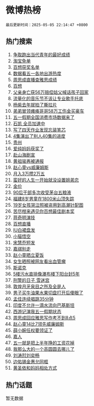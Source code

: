 # 微博热榜

`最后更新时间：2025-05-05 22:14:47 +0800`

## 热门搜索

1. [争取跑出当代青年的最好成绩](https://m.weibo.cn/search?containerid=100103type%3D1%26t%3D10%26q%3D%23%E4%BA%89%E5%8F%96%E8%B7%91%E5%87%BA%E5%BD%93%E4%BB%A3%E9%9D%92%E5%B9%B4%E7%9A%84%E6%9C%80%E5%A5%BD%E6%88%90%E7%BB%A9%23&stream_entry_id=51&isnewpage=1&extparam=seat%3D1%26cate%3D10103%26pos%3D0%26dgr%3D0%26filter_type%3Drealtimehot%26stream_entry_id%3D51%26c_type%3D51%26q%3D%2523%25E4%25BA%2589%25E5%258F%2596%25E8%25B7%2591%25E5%2587%25BA%25E5%25BD%2593%25E4%25BB%25A3%25E9%259D%2592%25E5%25B9%25B4%25E7%259A%2584%25E6%259C%2580%25E5%25A5%25BD%25E6%2588%2590%25E7%25BB%25A9%2523%26display_time%3D1746454486%26pre_seqid%3D1746454486440047356948)
1. [淘宝免单](https://m.weibo.cn/search?containerid=100103type%3D1%26t%3D10%26q%3D%E6%B7%98%E5%AE%9D%E5%85%8D%E5%8D%95&stream_entry_id=31&isnewpage=1&extparam=seat%3D1%26cate%3D5001%26pos%3D0%26dgr%3D0%26stream_entry_id%3D31%26q%3D%25E6%25B7%2598%25E5%25AE%259D%25E5%2585%258D%25E5%258D%2595%26band_rank%3D1%26flag%3D2%26filter_type%3Drealtimehot%26lcate%3D5001%26realpos%3D1%26c_type%3D31%26display_time%3D1746454486%26pre_seqid%3D1746454486440047356948)
1. [百想获奖名单](https://m.weibo.cn/search?containerid=100103type%3D1%26t%3D10%26q%3D%23%E7%99%BE%E6%83%B3%E8%8E%B7%E5%A5%96%E5%90%8D%E5%8D%95%23&stream_entry_id=31&isnewpage=1&extparam=seat%3D1%26cate%3D5001%26pos%3D1%26dgr%3D0%26stream_entry_id%3D31%26q%3D%2523%25E7%2599%25BE%25E6%2583%25B3%25E8%258E%25B7%25E5%25A5%2596%25E5%2590%258D%25E5%258D%2595%2523%26band_rank%3D2%26flag%3D1%26filter_type%3Drealtimehot%26lcate%3D5001%26realpos%3D2%26c_type%3D31%26display_time%3D1746454486%26pre_seqid%3D1746454486440047356948)
1. [数据看五一各地出游热度](https://m.weibo.cn/search?containerid=100103type%3D1%26t%3D10%26q%3D%23%E6%95%B0%E6%8D%AE%E7%9C%8B%E4%BA%94%E4%B8%80%E5%90%84%E5%9C%B0%E5%87%BA%E6%B8%B8%E7%83%AD%E5%BA%A6%23&stream_entry_id=31&isnewpage=1&extparam=seat%3D1%26cate%3D5001%26pos%3D2%26dgr%3D0%26stream_entry_id%3D31%26q%3D%2523%25E6%2595%25B0%25E6%258D%25AE%25E7%259C%258B%25E4%25BA%2594%25E4%25B8%2580%25E5%2590%2584%25E5%259C%25B0%25E5%2587%25BA%25E6%25B8%25B8%25E7%2583%25AD%25E5%25BA%25A6%2523%26band_rank%3D3%26flag%3D0%26filter_type%3Drealtimehot%26lcate%3D5001%26realpos%3D3%26c_type%3D31%26display_time%3D1746454486%26pre_seqid%3D1746454486440047356948)
1. [周思成直播查雅思成绩](https://m.weibo.cn/search?containerid=100103type%3D1%26t%3D10%26q%3D%23%E5%91%A8%E6%80%9D%E6%88%90%E7%9B%B4%E6%92%AD%E6%9F%A5%E9%9B%85%E6%80%9D%E6%88%90%E7%BB%A9%23&stream_entry_id=31&isnewpage=1&extparam=seat%3D1%26cate%3D5001%26pos%3D3%26dgr%3D0%26stream_entry_id%3D31%26q%3D%2523%25E5%2591%25A8%25E6%2580%259D%25E6%2588%2590%25E7%259B%25B4%25E6%2592%25AD%25E6%259F%25A5%25E9%259B%2585%25E6%2580%259D%25E6%2588%2590%25E7%25BB%25A9%2523%26band_rank%3D4%26flag%3D1%26filter_type%3Drealtimehot%26lcate%3D5001%26realpos%3D4%26c_type%3D31%26display_time%3D1746454486%26pre_seqid%3D1746454486440047356948)
1. [百想](https://m.weibo.cn/search?containerid=100103type%3D1%26t%3D10%26q%3D%E7%99%BE%E6%83%B3&stream_entry_id=31&isnewpage=1&extparam=seat%3D1%26cate%3D5001%26pos%3D4%26dgr%3D0%26stream_entry_id%3D31%26q%3D%25E7%2599%25BE%25E6%2583%25B3%26band_rank%3D5%26flag%3D16%26filter_type%3Drealtimehot%26lcate%3D5001%26realpos%3D5%26c_type%3D31%26display_time%3D1746454486%26pre_seqid%3D1746454486440047356948)
1. [父亲身亡获56万赔偿姑父喊话孩子回家](https://m.weibo.cn/search?containerid=100103type%3D1%26t%3D10%26q%3D%23%E7%88%B6%E4%BA%B2%E8%BA%AB%E4%BA%A1%E8%8E%B756%E4%B8%87%E8%B5%94%E5%81%BF%E5%A7%91%E7%88%B6%E5%96%8A%E8%AF%9D%E5%AD%A9%E5%AD%90%E5%9B%9E%E5%AE%B6%23&stream_entry_id=31&isnewpage=1&extparam=seat%3D1%26cate%3D5001%26pos%3D5%26dgr%3D0%26stream_entry_id%3D31%26q%3D%2523%25E7%2588%25B6%25E4%25BA%25B2%25E8%25BA%25AB%25E4%25BA%25A1%25E8%258E%25B756%25E4%25B8%2587%25E8%25B5%2594%25E5%2581%25BF%25E5%25A7%2591%25E7%2588%25B6%25E5%2596%258A%25E8%25AF%259D%25E5%25AD%25A9%25E5%25AD%2590%25E5%259B%259E%25E5%25AE%25B6%2523%26band_rank%3D6%26flag%3D0%26filter_type%3Drealtimehot%26lcate%3D5001%26realpos%3D6%26c_type%3D31%26display_time%3D1746454486%26pre_seqid%3D1746454486440047356948)
1. [流量化的音乐节不该让专业歌手托底](https://m.weibo.cn/search?containerid=100103type%3D1%26t%3D10%26q%3D%23%E6%B5%81%E9%87%8F%E5%8C%96%E7%9A%84%E9%9F%B3%E4%B9%90%E8%8A%82%E4%B8%8D%E8%AF%A5%E8%AE%A9%E4%B8%93%E4%B8%9A%E6%AD%8C%E6%89%8B%E6%89%98%E5%BA%95%23&stream_entry_id=31&isnewpage=1&extparam=seat%3D1%26cate%3D5001%26pos%3D6%26dgr%3D0%26stream_entry_id%3D31%26q%3D%2523%25E6%25B5%2581%25E9%2587%258F%25E5%258C%2596%25E7%259A%2584%25E9%259F%25B3%25E4%25B9%2590%25E8%258A%2582%25E4%25B8%258D%25E8%25AF%25A5%25E8%25AE%25A9%25E4%25B8%2593%25E4%25B8%259A%25E6%25AD%258C%25E6%2589%258B%25E6%2589%2598%25E5%25BA%2595%2523%26band_rank%3D7%26flag%3D1%26filter_type%3Drealtimehot%26lcate%3D5001%26realpos%3D7%26c_type%3D31%26display_time%3D1746454486%26pre_seqid%3D1746454486440047356948)
1. [杨紫去年就拍了撕拉片](https://m.weibo.cn/search?containerid=100103type%3D1%26t%3D10%26q%3D%23%E6%9D%A8%E7%B4%AB%E5%8E%BB%E5%B9%B4%E5%B0%B1%E6%8B%8D%E4%BA%86%E6%92%95%E6%8B%89%E7%89%87%23&stream_entry_id=31&isnewpage=1&extparam=seat%3D1%26cate%3D5001%26pos%3D7%26dgr%3D0%26stream_entry_id%3D31%26q%3D%2523%25E6%259D%25A8%25E7%25B4%25AB%25E5%258E%25BB%25E5%25B9%25B4%25E5%25B0%25B1%25E6%258B%258D%25E4%25BA%2586%25E6%2592%2595%25E6%258B%2589%25E7%2589%2587%2523%26band_rank%3D8%26flag%3D1%26filter_type%3Drealtimehot%26lcate%3D5001%26realpos%3D8%26c_type%3D31%26display_time%3D1746454486%26pre_seqid%3D1746454486440047356948)
1. [弟弟冒领瘫痪哥哥58万工伤金买豪车](https://m.weibo.cn/search?containerid=100103type%3D1%26t%3D10%26q%3D%23%E5%BC%9F%E5%BC%9F%E5%86%92%E9%A2%86%E7%98%AB%E7%97%AA%E5%93%A5%E5%93%A558%E4%B8%87%E5%B7%A5%E4%BC%A4%E9%87%91%E4%B9%B0%E8%B1%AA%E8%BD%A6%23&stream_entry_id=31&isnewpage=1&extparam=seat%3D1%26cate%3D5001%26pos%3D8%26dgr%3D0%26stream_entry_id%3D31%26q%3D%2523%25E5%25BC%259F%25E5%25BC%259F%25E5%2586%2592%25E9%25A2%2586%25E7%2598%25AB%25E7%2597%25AA%25E5%2593%25A5%25E5%2593%25A558%25E4%25B8%2587%25E5%25B7%25A5%25E4%25BC%25A4%25E9%2587%2591%25E4%25B9%25B0%25E8%25B1%25AA%25E8%25BD%25A6%2523%26band_rank%3D9%26flag%3D1%26filter_type%3Drealtimehot%26lcate%3D5001%26realpos%3D9%26c_type%3D31%26display_time%3D1746454486%26pre_seqid%3D1746454486440047356948)
1. [五一假期全国消费市场数据来了](https://m.weibo.cn/search?containerid=100103type%3D1%26t%3D10%26q%3D%23%E4%BA%94%E4%B8%80%E5%81%87%E6%9C%9F%E5%85%A8%E5%9B%BD%E6%B6%88%E8%B4%B9%E5%B8%82%E5%9C%BA%E6%95%B0%E6%8D%AE%E6%9D%A5%E4%BA%86%23&stream_entry_id=31&isnewpage=1&extparam=seat%3D1%26cate%3D5001%26pos%3D9%26dgr%3D0%26stream_entry_id%3D31%26q%3D%2523%25E4%25BA%2594%25E4%25B8%2580%25E5%2581%2587%25E6%259C%259F%25E5%2585%25A8%25E5%259B%25BD%25E6%25B6%2588%25E8%25B4%25B9%25E5%25B8%2582%25E5%259C%25BA%25E6%2595%25B0%25E6%258D%25AE%25E6%259D%25A5%25E4%25BA%2586%2523%26band_rank%3D10%26flag%3D1%26filter_type%3Drealtimehot%26lcate%3D5001%26realpos%3D10%26c_type%3D31%26display_time%3D1746454486%26pre_seqid%3D1746454486440047356948)
1. [石凯 全员加速中](https://m.weibo.cn/search?containerid=100103type%3D1%26t%3D10%26q%3D%E7%9F%B3%E5%87%AF+%E5%85%A8%E5%91%98%E5%8A%A0%E9%80%9F%E4%B8%AD&stream_entry_id=31&isnewpage=1&extparam=seat%3D1%26cate%3D5001%26pos%3D10%26dgr%3D0%26stream_entry_id%3D31%26q%3D%25E7%259F%25B3%25E5%2587%25AF%2520%25E5%2585%25A8%25E5%2591%2598%25E5%258A%25A0%25E9%2580%259F%25E4%25B8%25AD%26band_rank%3D11%26flag%3D1%26filter_type%3Drealtimehot%26lcate%3D5001%26realpos%3D11%26c_type%3D31%26display_time%3D1746454486%26pre_seqid%3D1746454486440047356948)
1. [写了四天作业发现忘装笔芯](https://m.weibo.cn/search?containerid=100103type%3D1%26t%3D10%26q%3D%E5%86%99%E4%BA%86%E5%9B%9B%E5%A4%A9%E4%BD%9C%E4%B8%9A%E5%8F%91%E7%8E%B0%E5%BF%98%E8%A3%85%E7%AC%94%E8%8A%AF&stream_entry_id=31&isnewpage=1&extparam=seat%3D1%26cate%3D5001%26pos%3D11%26dgr%3D0%26stream_entry_id%3D31%26q%3D%25E5%2586%2599%25E4%25BA%2586%25E5%259B%259B%25E5%25A4%25A9%25E4%25BD%259C%25E4%25B8%259A%25E5%258F%2591%25E7%258E%25B0%25E5%25BF%2598%25E8%25A3%2585%25E7%25AC%2594%25E8%258A%25AF%26band_rank%3D12%26flag%3D2%26filter_type%3Drealtimehot%26lcate%3D5001%26realpos%3D12%26c_type%3D31%26display_time%3D1746454486%26pre_seqid%3D1746454486440047356948)
1. [4集演出了别人40集的进度](https://m.weibo.cn/search?containerid=100103type%3D1%26t%3D10%26q%3D4%E9%9B%86%E6%BC%94%E5%87%BA%E4%BA%86%E5%88%AB%E4%BA%BA40%E9%9B%86%E7%9A%84%E8%BF%9B%E5%BA%A6&stream_entry_id=31&isnewpage=1&extparam=seat%3D1%26cate%3D5001%26pos%3D12%26dgr%3D0%26stream_entry_id%3D31%26q%3D4%25E9%259B%2586%25E6%25BC%2594%25E5%2587%25BA%25E4%25BA%2586%25E5%2588%25AB%25E4%25BA%25BA40%25E9%259B%2586%25E7%259A%2584%25E8%25BF%259B%25E5%25BA%25A6%26band_rank%3D13%26flag%3D1%26filter_type%3Drealtimehot%26lcate%3D5001%26realpos%3D13%26c_type%3D31%26display_time%3D1746454486%26pre_seqid%3D1746454486440047356948)
1. [贵州](https://m.weibo.cn/search?containerid=100103type%3D1%26t%3D10%26q%3D%E8%B4%B5%E5%B7%9E&stream_entry_id=31&isnewpage=1&extparam=seat%3D1%26cate%3D5001%26pos%3D13%26dgr%3D0%26stream_entry_id%3D31%26q%3D%25E8%25B4%25B5%25E5%25B7%259E%26band_rank%3D14%26flag%3D0%26filter_type%3Drealtimehot%26lcate%3D5001%26realpos%3D14%26c_type%3D31%26display_time%3D1746454486%26pre_seqid%3D1746454486440047356948)
1. [爱纯妈妈获奖了](https://m.weibo.cn/search?containerid=100103type%3D1%26t%3D10%26q%3D%23%E7%88%B1%E7%BA%AF%E5%A6%88%E5%A6%88%E8%8E%B7%E5%A5%96%E4%BA%86%23&stream_entry_id=31&isnewpage=1&extparam=seat%3D1%26cate%3D5001%26pos%3D14%26dgr%3D0%26stream_entry_id%3D31%26q%3D%2523%25E7%2588%25B1%25E7%25BA%25AF%25E5%25A6%2588%25E5%25A6%2588%25E8%258E%25B7%25E5%25A5%2596%25E4%25BA%2586%2523%26band_rank%3D15%26flag%3D1%26filter_type%3Drealtimehot%26lcate%3D5001%26realpos%3D15%26c_type%3D31%26display_time%3D1746454486%26pre_seqid%3D1746454486440047356948)
1. [赴山海剧宣](https://m.weibo.cn/search?containerid=100103type%3D1%26t%3D10%26q%3D%E8%B5%B4%E5%B1%B1%E6%B5%B7%E5%89%A7%E5%AE%A3&stream_entry_id=31&isnewpage=1&extparam=seat%3D1%26cate%3D5001%26pos%3D15%26dgr%3D0%26stream_entry_id%3D31%26q%3D%25E8%25B5%25B4%25E5%25B1%25B1%25E6%25B5%25B7%25E5%2589%25A7%25E5%25AE%25A3%26band_rank%3D16%26flag%3D1%26filter_type%3Drealtimehot%26lcate%3D5001%26realpos%3D16%26c_type%3D31%26display_time%3D1746454486%26pre_seqid%3D1746454486440047356948)
1. [黄祖骏再被通报](https://m.weibo.cn/search?containerid=100103type%3D1%26t%3D10%26q%3D%23%E9%BB%84%E7%A5%96%E9%AA%8F%E5%86%8D%E8%A2%AB%E9%80%9A%E6%8A%A5%23&stream_entry_id=31&isnewpage=1&extparam=seat%3D1%26cate%3D5001%26pos%3D16%26dgr%3D0%26stream_entry_id%3D31%26q%3D%2523%25E9%25BB%2584%25E7%25A5%2596%25E9%25AA%258F%25E5%2586%258D%25E8%25A2%25AB%25E9%2580%259A%25E6%258A%25A5%2523%26band_rank%3D17%26flag%3D1%26filter_type%3Drealtimehot%26lcate%3D5001%26realpos%3D17%26c_type%3D31%26display_time%3D1746454486%26pre_seqid%3D1746454486440047356948)
1. [赵心童vs威廉姆斯](https://m.weibo.cn/search?containerid=100103type%3D1%26t%3D10%26q%3D%23%E8%B5%B5%E5%BF%83%E7%AB%A5vs%E5%A8%81%E5%BB%89%E5%A7%86%E6%96%AF%23&stream_entry_id=31&isnewpage=1&extparam=seat%3D1%26cate%3D5001%26pos%3D17%26dgr%3D0%26stream_entry_id%3D31%26q%3D%2523%25E8%25B5%25B5%25E5%25BF%2583%25E7%25AB%25A5vs%25E5%25A8%2581%25E5%25BB%2589%25E5%25A7%2586%25E6%2596%25AF%2523%26band_rank%3D18%26flag%3D0%26filter_type%3Drealtimehot%26lcate%3D5001%26realpos%3D18%26c_type%3D31%26display_time%3D1746454486%26pre_seqid%3D1746454486440047356948)
1. [月入3万攒2万五](https://m.weibo.cn/search?containerid=100103type%3D1%26t%3D10%26q%3D%E6%9C%88%E5%85%A53%E4%B8%87%E6%94%922%E4%B8%87%E4%BA%94&stream_entry_id=31&isnewpage=1&extparam=seat%3D1%26cate%3D5001%26pos%3D18%26dgr%3D0%26stream_entry_id%3D31%26q%3D%25E6%259C%2588%25E5%2585%25A53%25E4%25B8%2587%25E6%2594%25922%25E4%25B8%2587%25E4%25BA%2594%26band_rank%3D19%26flag%3D2%26filter_type%3Drealtimehot%26lcate%3D5001%26realpos%3D19%26c_type%3D31%26display_time%3D1746454486%26pre_seqid%3D1746454486440047356948)
1. [蛮好的人生一开始就没设置姐弟恋](https://m.weibo.cn/search?containerid=100103type%3D1%26t%3D10%26q%3D%23%E8%9B%AE%E5%A5%BD%E7%9A%84%E4%BA%BA%E7%94%9F%E4%B8%80%E5%BC%80%E5%A7%8B%E5%B0%B1%E6%B2%A1%E8%AE%BE%E7%BD%AE%E5%A7%90%E5%BC%9F%E6%81%8B%23&stream_entry_id=31&isnewpage=1&extparam=seat%3D1%26cate%3D5001%26pos%3D19%26dgr%3D0%26stream_entry_id%3D31%26q%3D%2523%25E8%259B%25AE%25E5%25A5%25BD%25E7%259A%2584%25E4%25BA%25BA%25E7%2594%259F%25E4%25B8%2580%25E5%25BC%2580%25E5%25A7%258B%25E5%25B0%25B1%25E6%25B2%25A1%25E8%25AE%25BE%25E7%25BD%25AE%25E5%25A7%2590%25E5%25BC%259F%25E6%2581%258B%2523%26band_rank%3D20%26flag%3D1%26filter_type%3Drealtimehot%26lcate%3D5001%26realpos%3D20%26c_type%3D31%26display_time%3D1746454486%26pre_seqid%3D1746454486440047356948)
1. [金价](https://m.weibo.cn/search?containerid=100103type%3D1%26t%3D10%26q%3D%E9%87%91%E4%BB%B7&stream_entry_id=31&isnewpage=1&extparam=seat%3D1%26cate%3D5001%26pos%3D20%26dgr%3D0%26stream_entry_id%3D31%26q%3D%25E9%2587%2591%25E4%25BB%25B7%26band_rank%3D21%26flag%3D2%26filter_type%3Drealtimehot%26lcate%3D5001%26realpos%3D21%26c_type%3D31%26display_time%3D1746454486%26pre_seqid%3D1746454486440047356948)
1. [90后干部多次收受茅台五粮液](https://m.weibo.cn/search?containerid=100103type%3D1%26t%3D10%26q%3D%2390%E5%90%8E%E5%B9%B2%E9%83%A8%E5%A4%9A%E6%AC%A1%E6%94%B6%E5%8F%97%E8%8C%85%E5%8F%B0%E4%BA%94%E7%B2%AE%E6%B6%B2%23&stream_entry_id=31&isnewpage=1&extparam=seat%3D1%26cate%3D5001%26pos%3D21%26dgr%3D0%26stream_entry_id%3D31%26q%3D%252390%25E5%2590%258E%25E5%25B9%25B2%25E9%2583%25A8%25E5%25A4%259A%25E6%25AC%25A1%25E6%2594%25B6%25E5%258F%2597%25E8%258C%2585%25E5%258F%25B0%25E4%25BA%2594%25E7%25B2%25AE%25E6%25B6%25B2%2523%26band_rank%3D22%26flag%3D1%26filter_type%3Drealtimehot%26lcate%3D5001%26realpos%3D22%26c_type%3D31%26display_time%3D1746454486%26pre_seqid%3D1746454486440047356948)
1. [福建8岁男童在1800米山顶失踪](https://m.weibo.cn/search?containerid=100103type%3D1%26t%3D10%26q%3D%23%E7%A6%8F%E5%BB%BA8%E5%B2%81%E7%94%B7%E7%AB%A5%E5%9C%A81800%E7%B1%B3%E5%B1%B1%E9%A1%B6%E5%A4%B1%E8%B8%AA%23&stream_entry_id=31&isnewpage=1&extparam=seat%3D1%26cate%3D5001%26pos%3D22%26dgr%3D0%26stream_entry_id%3D31%26q%3D%2523%25E7%25A6%258F%25E5%25BB%25BA8%25E5%25B2%2581%25E7%2594%25B7%25E7%25AB%25A5%25E5%259C%25A81800%25E7%25B1%25B3%25E5%25B1%25B1%25E9%25A1%25B6%25E5%25A4%25B1%25E8%25B8%25AA%2523%26band_rank%3D23%26flag%3D0%26filter_type%3Drealtimehot%26lcate%3D5001%26realpos%3D23%26c_type%3D31%26display_time%3D1746454486%26pre_seqid%3D1746454486440047356948)
1. [19岁女孩哭泣照被盗用到高潮针配图](https://m.weibo.cn/search?containerid=100103type%3D1%26t%3D10%26q%3D%2319%E5%B2%81%E5%A5%B3%E5%AD%A9%E5%93%AD%E6%B3%A3%E7%85%A7%E8%A2%AB%E7%9B%97%E7%94%A8%E5%88%B0%E9%AB%98%E6%BD%AE%E9%92%88%E9%85%8D%E5%9B%BE%23&stream_entry_id=31&isnewpage=1&extparam=seat%3D1%26cate%3D5001%26pos%3D23%26dgr%3D0%26stream_entry_id%3D31%26q%3D%252319%25E5%25B2%2581%25E5%25A5%25B3%25E5%25AD%25A9%25E5%2593%25AD%25E6%25B3%25A3%25E7%2585%25A7%25E8%25A2%25AB%25E7%259B%2597%25E7%2594%25A8%25E5%2588%25B0%25E9%25AB%2598%25E6%25BD%25AE%25E9%2592%2588%25E9%2585%258D%25E5%259B%25BE%2523%26band_rank%3D24%26flag%3D0%26filter_type%3Drealtimehot%26lcate%3D5001%26realpos%3D24%26c_type%3D31%26display_time%3D1746454486%26pre_seqid%3D1746454486440047356948)
1. [苦尽柑来遇见你百想最佳剧本奖](https://m.weibo.cn/search?containerid=100103type%3D1%26t%3D10%26q%3D%23%E8%8B%A6%E5%B0%BD%E6%9F%91%E6%9D%A5%E9%81%87%E8%A7%81%E4%BD%A0%E7%99%BE%E6%83%B3%E6%9C%80%E4%BD%B3%E5%89%A7%E6%9C%AC%E5%A5%96%23&stream_entry_id=31&isnewpage=1&extparam=seat%3D1%26cate%3D5001%26pos%3D24%26dgr%3D0%26stream_entry_id%3D31%26q%3D%2523%25E8%258B%25A6%25E5%25B0%25BD%25E6%259F%2591%25E6%259D%25A5%25E9%2581%2587%25E8%25A7%2581%25E4%25BD%25A0%25E7%2599%25BE%25E6%2583%25B3%25E6%259C%2580%25E4%25BD%25B3%25E5%2589%25A7%25E6%259C%25AC%25E5%25A5%2596%2523%26band_rank%3D25%26flag%3D1%26filter_type%3Drealtimehot%26lcate%3D5001%26realpos%3D25%26c_type%3D31%26display_time%3D1746454486%26pre_seqid%3D1746454486440047356948)
1. [蒋奇明演技](https://m.weibo.cn/search?containerid=100103type%3D1%26t%3D10%26q%3D%E8%92%8B%E5%A5%87%E6%98%8E%E6%BC%94%E6%8A%80&stream_entry_id=31&isnewpage=1&extparam=seat%3D1%26cate%3D5001%26pos%3D25%26dgr%3D0%26stream_entry_id%3D31%26q%3D%25E8%2592%258B%25E5%25A5%2587%25E6%2598%258E%25E6%25BC%2594%25E6%258A%2580%26band_rank%3D26%26flag%3D0%26filter_type%3Drealtimehot%26lcate%3D5001%26realpos%3D26%26c_type%3D31%26display_time%3D1746454486%26pre_seqid%3D1746454486440047356948)
1. [百想直播](https://m.weibo.cn/search?containerid=100103type%3D1%26t%3D10%26q%3D%E7%99%BE%E6%83%B3%E7%9B%B4%E6%92%AD&stream_entry_id=31&isnewpage=1&extparam=seat%3D1%26cate%3D5001%26pos%3D26%26dgr%3D0%26stream_entry_id%3D31%26q%3D%25E7%2599%25BE%25E6%2583%25B3%25E7%259B%25B4%25E6%2592%25AD%26band_rank%3D27%26flag%3D0%26filter_type%3Drealtimehot%26lcate%3D5001%26realpos%3D27%26c_type%3D31%26display_time%3D1746454486%26pre_seqid%3D1746454486440047356948)
1. [IU白裙盘发](https://m.weibo.cn/search?containerid=100103type%3D1%26t%3D10%26q%3D%23IU%E7%99%BD%E8%A3%99%E7%9B%98%E5%8F%91%23&stream_entry_id=31&isnewpage=1&extparam=seat%3D1%26cate%3D5001%26pos%3D27%26dgr%3D0%26stream_entry_id%3D31%26q%3D%2523IU%25E7%2599%25BD%25E8%25A3%2599%25E7%259B%2598%25E5%258F%2591%2523%26band_rank%3D28%26flag%3D0%26filter_type%3Drealtimehot%26lcate%3D5001%26realpos%3D28%26c_type%3D31%26display_time%3D1746454486%26pre_seqid%3D1746454486440047356948)
1. [小猫悟空](https://m.weibo.cn/search?containerid=100103type%3D1%26t%3D10%26q%3D%E5%B0%8F%E7%8C%AB%E6%82%9F%E7%A9%BA&stream_entry_id=31&isnewpage=1&extparam=seat%3D1%26cate%3D5001%26pos%3D28%26dgr%3D0%26stream_entry_id%3D31%26q%3D%25E5%25B0%258F%25E7%258C%25AB%25E6%2582%259F%25E7%25A9%25BA%26band_rank%3D29%26flag%3D1%26filter_type%3Drealtimehot%26lcate%3D5001%26realpos%3D29%26c_type%3D31%26display_time%3D1746454486%26pre_seqid%3D1746454486440047356948)
1. [宋慧乔短发](https://m.weibo.cn/search?containerid=100103type%3D1%26t%3D10%26q%3D%E5%AE%8B%E6%85%A7%E4%B9%94%E7%9F%AD%E5%8F%91&stream_entry_id=31&isnewpage=1&extparam=seat%3D1%26cate%3D5001%26pos%3D29%26dgr%3D0%26stream_entry_id%3D31%26q%3D%25E5%25AE%258B%25E6%2585%25A7%25E4%25B9%2594%25E7%259F%25AD%25E5%258F%2591%26band_rank%3D30%26flag%3D0%26filter_type%3Drealtimehot%26lcate%3D5001%26realpos%3D30%26c_type%3D31%26display_time%3D1746454486%26pre_seqid%3D1746454486440047356948)
1. [嘉祺别走](https://m.weibo.cn/search?containerid=100103type%3D1%26t%3D10%26q%3D%E5%98%89%E7%A5%BA%E5%88%AB%E8%B5%B0&stream_entry_id=31&isnewpage=1&extparam=seat%3D1%26cate%3D5001%26pos%3D30%26dgr%3D0%26stream_entry_id%3D31%26q%3D%25E5%2598%2589%25E7%25A5%25BA%25E5%2588%25AB%25E8%25B5%25B0%26band_rank%3D31%26flag%3D1%26filter_type%3Drealtimehot%26lcate%3D5001%26realpos%3D31%26c_type%3D31%26display_time%3D1746454486%26pre_seqid%3D1746454486440047356948)
1. [赵小童晒立夏饭](https://m.weibo.cn/search?containerid=100103type%3D1%26t%3D10%26q%3D%E8%B5%B5%E5%B0%8F%E7%AB%A5%E6%99%92%E7%AB%8B%E5%A4%8F%E9%A5%AD&stream_entry_id=31&isnewpage=1&extparam=seat%3D1%26cate%3D5001%26pos%3D31%26dgr%3D0%26stream_entry_id%3D31%26q%3D%25E8%25B5%25B5%25E5%25B0%258F%25E7%25AB%25A5%25E6%2599%2592%25E7%25AB%258B%25E5%25A4%258F%25E9%25A5%25AD%26band_rank%3D32%26flag%3D1%26filter_type%3Drealtimehot%26lcate%3D5001%26realpos%3D32%26c_type%3D31%26display_time%3D1746454486%26pre_seqid%3D1746454486440047356948)
1. [女生晒照被网友看出血管瘤](https://m.weibo.cn/search?containerid=100103type%3D1%26t%3D10%26q%3D%23%E5%A5%B3%E7%94%9F%E6%99%92%E7%85%A7%E8%A2%AB%E7%BD%91%E5%8F%8B%E7%9C%8B%E5%87%BA%E8%A1%80%E7%AE%A1%E7%98%A4%23&stream_entry_id=31&isnewpage=1&extparam=seat%3D1%26cate%3D5001%26pos%3D32%26dgr%3D0%26stream_entry_id%3D31%26q%3D%2523%25E5%25A5%25B3%25E7%2594%259F%25E6%2599%2592%25E7%2585%25A7%25E8%25A2%25AB%25E7%25BD%2591%25E5%258F%258B%25E7%259C%258B%25E5%2587%25BA%25E8%25A1%2580%25E7%25AE%25A1%25E7%2598%25A4%2523%26band_rank%3D33%26flag%3D0%26filter_type%3Drealtimehot%26lcate%3D5001%26realpos%3D33%26c_type%3D31%26display_time%3D1746454486%26pre_seqid%3D1746454486440047356948)
1. [斯诺克](https://m.weibo.cn/search?containerid=100103type%3D1%26t%3D10%26q%3D%E6%96%AF%E8%AF%BA%E5%85%8B&stream_entry_id=31&isnewpage=1&extparam=seat%3D1%26cate%3D5001%26pos%3D33%26dgr%3D0%26stream_entry_id%3D31%26q%3D%25E6%2596%25AF%25E8%25AF%25BA%25E5%2585%258B%26band_rank%3D34%26flag%3D1%26filter_type%3Drealtimehot%26lcate%3D5001%26realpos%3D34%26c_type%3D31%26display_time%3D1746454486%26pre_seqid%3D1746454486440047356948)
1. [5楼污水直排像瀑布楼下阳台封5年](https://m.weibo.cn/search?containerid=100103type%3D1%26t%3D10%26q%3D%235%E6%A5%BC%E6%B1%A1%E6%B0%B4%E7%9B%B4%E6%8E%92%E5%83%8F%E7%80%91%E5%B8%83%E6%A5%BC%E4%B8%8B%E9%98%B3%E5%8F%B0%E5%B0%815%E5%B9%B4%23&stream_entry_id=31&isnewpage=1&extparam=seat%3D1%26cate%3D5001%26pos%3D34%26dgr%3D0%26stream_entry_id%3D31%26q%3D%25235%25E6%25A5%25BC%25E6%25B1%25A1%25E6%25B0%25B4%25E7%259B%25B4%25E6%258E%2592%25E5%2583%258F%25E7%2580%2591%25E5%25B8%2583%25E6%25A5%25BC%25E4%25B8%258B%25E9%2598%25B3%25E5%258F%25B0%25E5%25B0%25815%25E5%25B9%25B4%2523%26band_rank%3D35%26flag%3D1%26filter_type%3Drealtimehot%26lcate%3D5001%26realpos%3D35%26c_type%3D31%26display_time%3D1746454486%26pre_seqid%3D1746454486440047356948)
1. [刑警的日子 雪迷宫](https://m.weibo.cn/search?containerid=100103type%3D1%26t%3D10%26q%3D%E5%88%91%E8%AD%A6%E7%9A%84%E6%97%A5%E5%AD%90+%E9%9B%AA%E8%BF%B7%E5%AE%AB&stream_entry_id=31&isnewpage=1&extparam=seat%3D1%26cate%3D5001%26pos%3D35%26dgr%3D0%26stream_entry_id%3D31%26q%3D%25E5%2588%2591%25E8%25AD%25A6%25E7%259A%2584%25E6%2597%25A5%25E5%25AD%2590%2520%25E9%259B%25AA%25E8%25BF%25B7%25E5%25AE%25AB%26band_rank%3D36%26flag%3D1%26filter_type%3Drealtimehot%26lcate%3D5001%26realpos%3D36%26c_type%3D31%26display_time%3D1746454486%26pre_seqid%3D1746454486440047356948)
1. [敦煌月牙泉目之所及全是人](https://m.weibo.cn/search?containerid=100103type%3D1%26t%3D10%26q%3D%23%E6%95%A6%E7%85%8C%E6%9C%88%E7%89%99%E6%B3%89%E7%9B%AE%E4%B9%8B%E6%89%80%E5%8F%8A%E5%85%A8%E6%98%AF%E4%BA%BA%23&stream_entry_id=31&isnewpage=1&extparam=seat%3D1%26cate%3D5001%26pos%3D36%26dgr%3D0%26stream_entry_id%3D31%26q%3D%2523%25E6%2595%25A6%25E7%2585%258C%25E6%259C%2588%25E7%2589%2599%25E6%25B3%2589%25E7%259B%25AE%25E4%25B9%258B%25E6%2589%2580%25E5%258F%258A%25E5%2585%25A8%25E6%2598%25AF%25E4%25BA%25BA%2523%26band_rank%3D37%26flag%3D1%26filter_type%3Drealtimehot%26lcate%3D5001%26realpos%3D37%26c_type%3D31%26display_time%3D1746454486%26pre_seqid%3D1746454486440047356948)
1. [男子买牛油果水果切盘打开后傻眼了](https://m.weibo.cn/search?containerid=100103type%3D1%26t%3D10%26q%3D%23%E7%94%B7%E5%AD%90%E4%B9%B0%E7%89%9B%E6%B2%B9%E6%9E%9C%E6%B0%B4%E6%9E%9C%E5%88%87%E7%9B%98%E6%89%93%E5%BC%80%E5%90%8E%E5%82%BB%E7%9C%BC%E4%BA%86%23&stream_entry_id=31&isnewpage=1&extparam=seat%3D1%26cate%3D5001%26pos%3D37%26dgr%3D0%26stream_entry_id%3D31%26q%3D%2523%25E7%2594%25B7%25E5%25AD%2590%25E4%25B9%25B0%25E7%2589%259B%25E6%25B2%25B9%25E6%259E%259C%25E6%25B0%25B4%25E6%259E%259C%25E5%2588%2587%25E7%259B%2598%25E6%2589%2593%25E5%25BC%2580%25E5%2590%258E%25E5%2582%25BB%25E7%259C%25BC%25E4%25BA%2586%2523%26band_rank%3D38%26flag%3D1%26filter_type%3Drealtimehot%26lcate%3D5001%26realpos%3D38%26c_type%3D31%26display_time%3D1746454486%26pre_seqid%3D1746454486440047356948)
1. [孟佳连续唱跳35分钟](https://m.weibo.cn/search?containerid=100103type%3D1%26t%3D10%26q%3D%E5%AD%9F%E4%BD%B3%E8%BF%9E%E7%BB%AD%E5%94%B1%E8%B7%B335%E5%88%86%E9%92%9F&stream_entry_id=31&isnewpage=1&extparam=seat%3D1%26cate%3D5001%26pos%3D38%26dgr%3D0%26stream_entry_id%3D31%26q%3D%25E5%25AD%259F%25E4%25BD%25B3%25E8%25BF%259E%25E7%25BB%25AD%25E5%2594%25B1%25E8%25B7%25B335%25E5%2588%2586%25E9%2592%259F%26band_rank%3D39%26flag%3D1%26filter_type%3Drealtimehot%26lcate%3D5001%26realpos%3D39%26c_type%3D31%26display_time%3D1746454486%26pre_seqid%3D1746454486440047356948)
1. [印度不允许一滴水流向巴基斯坦](https://m.weibo.cn/search?containerid=100103type%3D1%26t%3D10%26q%3D%23%E5%8D%B0%E5%BA%A6%E4%B8%8D%E5%85%81%E8%AE%B8%E4%B8%80%E6%BB%B4%E6%B0%B4%E6%B5%81%E5%90%91%E5%B7%B4%E5%9F%BA%E6%96%AF%E5%9D%A6%23&stream_entry_id=31&isnewpage=1&extparam=seat%3D1%26cate%3D5001%26pos%3D39%26dgr%3D0%26stream_entry_id%3D31%26q%3D%2523%25E5%258D%25B0%25E5%25BA%25A6%25E4%25B8%258D%25E5%2585%2581%25E8%25AE%25B8%25E4%25B8%2580%25E6%25BB%25B4%25E6%25B0%25B4%25E6%25B5%2581%25E5%2590%2591%25E5%25B7%25B4%25E5%259F%25BA%25E6%2596%25AF%25E5%259D%25A6%2523%26band_rank%3D40%26flag%3D1%26filter_type%3Drealtimehot%26lcate%3D5001%26realpos%3D40%26c_type%3D31%26display_time%3D1746454486%26pre_seqid%3D1746454486440047356948)
1. [西游记演我五一假期状态](https://m.weibo.cn/search?containerid=100103type%3D1%26t%3D10%26q%3D%23%E8%A5%BF%E6%B8%B8%E8%AE%B0%E6%BC%94%E6%88%91%E4%BA%94%E4%B8%80%E5%81%87%E6%9C%9F%E7%8A%B6%E6%80%81%23&stream_entry_id=31&isnewpage=1&extparam=seat%3D1%26cate%3D5001%26pos%3D40%26dgr%3D0%26stream_entry_id%3D31%26q%3D%2523%25E8%25A5%25BF%25E6%25B8%25B8%25E8%25AE%25B0%25E6%25BC%2594%25E6%2588%2591%25E4%25BA%2594%25E4%25B8%2580%25E5%2581%2587%25E6%259C%259F%25E7%258A%25B6%25E6%2580%2581%2523%26band_rank%3D41%26flag%3D1%26filter_type%3Drealtimehot%26lcate%3D5001%26realpos%3D41%26c_type%3D31%26display_time%3D1746454486%26pre_seqid%3D1746454486440047356948)
1. [周思成回应雅思写作考不到8点5](https://m.weibo.cn/search?containerid=100103type%3D1%26t%3D10%26q%3D%23%E5%91%A8%E6%80%9D%E6%88%90%E5%9B%9E%E5%BA%94%E9%9B%85%E6%80%9D%E5%86%99%E4%BD%9C%E8%80%83%E4%B8%8D%E5%88%B08%E7%82%B95%23&stream_entry_id=31&isnewpage=1&extparam=seat%3D1%26cate%3D5001%26pos%3D41%26dgr%3D0%26stream_entry_id%3D31%26q%3D%2523%25E5%2591%25A8%25E6%2580%259D%25E6%2588%2590%25E5%259B%259E%25E5%25BA%2594%25E9%259B%2585%25E6%2580%259D%25E5%2586%2599%25E4%25BD%259C%25E8%2580%2583%25E4%25B8%258D%25E5%2588%25B08%25E7%2582%25B95%2523%26band_rank%3D42%26flag%3D1%26filter_type%3Drealtimehot%26lcate%3D5001%26realpos%3D42%26c_type%3D31%26display_time%3D1746454486%26pre_seqid%3D1746454486440047356948)
1. [赵心童14比7领先威廉姆斯](https://m.weibo.cn/search?containerid=100103type%3D1%26t%3D10%26q%3D%23%E8%B5%B5%E5%BF%83%E7%AB%A514%E6%AF%947%E9%A2%86%E5%85%88%E5%A8%81%E5%BB%89%E5%A7%86%E6%96%AF%23&stream_entry_id=31&isnewpage=1&extparam=seat%3D1%26cate%3D5001%26pos%3D42%26dgr%3D0%26stream_entry_id%3D31%26q%3D%2523%25E8%25B5%25B5%25E5%25BF%2583%25E7%25AB%25A514%25E6%25AF%25947%25E9%25A2%2586%25E5%2585%2588%25E5%25A8%2581%25E5%25BB%2589%25E5%25A7%2586%25E6%2596%25AF%2523%26band_rank%3D43%26flag%3D1%26filter_type%3Drealtimehot%26lcate%3D5001%26realpos%3D43%26c_type%3D31%26display_time%3D1746454486%26pre_seqid%3D1746454486440047356948)
1. [薛小婉任权要领证了](https://m.weibo.cn/search?containerid=100103type%3D1%26t%3D10%26q%3D%23%E8%96%9B%E5%B0%8F%E5%A9%89%E4%BB%BB%E6%9D%83%E8%A6%81%E9%A2%86%E8%AF%81%E4%BA%86%23&stream_entry_id=31&isnewpage=1&extparam=seat%3D1%26cate%3D5001%26pos%3D43%26dgr%3D0%26stream_entry_id%3D31%26q%3D%2523%25E8%2596%259B%25E5%25B0%258F%25E5%25A9%2589%25E4%25BB%25BB%25E6%259D%2583%25E8%25A6%2581%25E9%25A2%2586%25E8%25AF%2581%25E4%25BA%2586%2523%26band_rank%3D44%26flag%3D1%26filter_type%3Drealtimehot%26lcate%3D5001%26realpos%3D44%26c_type%3D31%26display_time%3D1746454486%26pre_seqid%3D1746454486440047356948)
1. [嘉人](https://m.weibo.cn/search?containerid=100103type%3D1%26t%3D10%26q%3D%E5%98%89%E4%BA%BA&stream_entry_id=31&isnewpage=1&extparam=seat%3D1%26cate%3D5001%26pos%3D44%26dgr%3D0%26stream_entry_id%3D31%26q%3D%25E5%2598%2589%25E4%25BA%25BA%26band_rank%3D45%26flag%3D1%26filter_type%3Drealtimehot%26lcate%3D5001%26realpos%3D45%26c_type%3D31%26display_time%3D1746454486%26pre_seqid%3D1746454486440047356948)
1. [五一就是把上半年挣的工资花掉](https://m.weibo.cn/search?containerid=100103type%3D1%26t%3D10%26q%3D%23%E4%BA%94%E4%B8%80%E5%B0%B1%E6%98%AF%E6%8A%8A%E4%B8%8A%E5%8D%8A%E5%B9%B4%E6%8C%A3%E7%9A%84%E5%B7%A5%E8%B5%84%E8%8A%B1%E6%8E%89%23&stream_entry_id=31&isnewpage=1&extparam=seat%3D1%26cate%3D5001%26pos%3D45%26dgr%3D0%26stream_entry_id%3D31%26q%3D%2523%25E4%25BA%2594%25E4%25B8%2580%25E5%25B0%25B1%25E6%2598%25AF%25E6%258A%258A%25E4%25B8%258A%25E5%258D%258A%25E5%25B9%25B4%25E6%258C%25A3%25E7%259A%2584%25E5%25B7%25A5%25E8%25B5%2584%25E8%258A%25B1%25E6%258E%2589%2523%26band_rank%3D46%26flag%3D1%26filter_type%3Drealtimehot%26lcate%3D5001%26realpos%3D46%26c_type%3D31%26display_time%3D1746454486%26pre_seqid%3D1746454486440047356948)
1. [我那么大的一个高圆圆去哪儿了](https://m.weibo.cn/search?containerid=100103type%3D1%26t%3D10%26q%3D%E6%88%91%E9%82%A3%E4%B9%88%E5%A4%A7%E7%9A%84%E4%B8%80%E4%B8%AA%E9%AB%98%E5%9C%86%E5%9C%86%E5%8E%BB%E5%93%AA%E5%84%BF%E4%BA%86&stream_entry_id=31&isnewpage=1&extparam=seat%3D1%26cate%3D5001%26pos%3D46%26dgr%3D0%26stream_entry_id%3D31%26q%3D%25E6%2588%2591%25E9%2582%25A3%25E4%25B9%2588%25E5%25A4%25A7%25E7%259A%2584%25E4%25B8%2580%25E4%25B8%25AA%25E9%25AB%2598%25E5%259C%2586%25E5%259C%2586%25E5%258E%25BB%25E5%2593%25AA%25E5%2584%25BF%25E4%25BA%2586%26band_rank%3D47%26flag%3D1%26filter_type%3Drealtimehot%26lcate%3D5001%26realpos%3D47%26c_type%3D31%26display_time%3D1746454486%26pre_seqid%3D1746454486440047356948)
1. [刘涛怼刘奕畅](https://m.weibo.cn/search?containerid=100103type%3D1%26t%3D10%26q%3D%E5%88%98%E6%B6%9B%E6%80%BC%E5%88%98%E5%A5%95%E7%95%85&stream_entry_id=31&isnewpage=1&extparam=seat%3D1%26cate%3D5001%26pos%3D47%26dgr%3D0%26stream_entry_id%3D31%26q%3D%25E5%2588%2598%25E6%25B6%259B%25E6%2580%25BC%25E5%2588%2598%25E5%25A5%2595%25E7%2595%2585%26band_rank%3D48%26flag%3D0%26filter_type%3Drealtimehot%26lcate%3D5001%26realpos%3D48%26c_type%3D31%26display_time%3D1746454486%26pre_seqid%3D1746454486440047356948)
1. [边佑锡金惠允同框](https://m.weibo.cn/search?containerid=100103type%3D1%26t%3D10%26q%3D%23%E8%BE%B9%E4%BD%91%E9%94%A1%E9%87%91%E6%83%A0%E5%85%81%E5%90%8C%E6%A1%86%23&stream_entry_id=31&isnewpage=1&extparam=seat%3D1%26cate%3D5001%26pos%3D48%26dgr%3D0%26stream_entry_id%3D31%26q%3D%2523%25E8%25BE%25B9%25E4%25BD%2591%25E9%2594%25A1%25E9%2587%2591%25E6%2583%25A0%25E5%2585%2581%25E5%2590%258C%25E6%25A1%2586%2523%26band_rank%3D49%26flag%3D1%26filter_type%3Drealtimehot%26lcate%3D5001%26realpos%3D49%26c_type%3D31%26display_time%3D1746454486%26pre_seqid%3D1746454486440047356948)
1. [黄圣依和妈妈相处方式](https://m.weibo.cn/search?containerid=100103type%3D1%26t%3D10%26q%3D%23%E9%BB%84%E5%9C%A3%E4%BE%9D%E5%92%8C%E5%A6%88%E5%A6%88%E7%9B%B8%E5%A4%84%E6%96%B9%E5%BC%8F%23&stream_entry_id=31&isnewpage=1&extparam=seat%3D1%26cate%3D5001%26pos%3D49%26dgr%3D0%26stream_entry_id%3D31%26q%3D%2523%25E9%25BB%2584%25E5%259C%25A3%25E4%25BE%259D%25E5%2592%258C%25E5%25A6%2588%25E5%25A6%2588%25E7%259B%25B8%25E5%25A4%2584%25E6%2596%25B9%25E5%25BC%258F%2523%26band_rank%3D50%26flag%3D0%26filter_type%3Drealtimehot%26lcate%3D5001%26realpos%3D50%26c_type%3D31%26display_time%3D1746454486%26pre_seqid%3D1746454486440047356948)

## 热门话题

暂无数据
